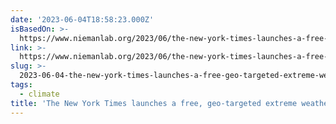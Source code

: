 ```yaml
---
date: '2023-06-04T18:58:23.000Z'
isBasedOn: >-
  https://www.niemanlab.org/2023/06/the-new-york-times-launches-a-free-geo-targeted-extreme-weather-newsletter/
link: >-
  https://www.niemanlab.org/2023/06/the-new-york-times-launches-a-free-geo-targeted-extreme-weather-newsletter/
slug: >-
  2023-06-04-the-new-york-times-launches-a-free-geo-targeted-extreme-weather-newsletter
tags:
  - climate
title: 'The New York Times launches a free, geo-targeted extreme weather newsletter'
---
```


